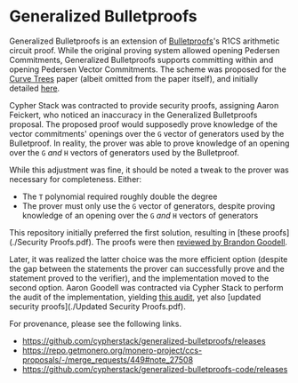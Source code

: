 # Generalized Bulletproofs

Generalized Bulletproofs is an extension of
[Bulletproofs](https://eprint.iacr.org/2017/1066)'s R1CS arithmetic circuit
proof. While the original proving system allowed opening Pedersen Commitments,
Generalized Bulletproofs supports committing within and opening Pedersen Vector
Commitments. The scheme was proposed for the
[Curve Trees](https://eprint.iacr.org/2022/756) paper (albeit omitted from the
paper itself), and initially detailed [here](
  https://github.com/simonkamp/curve-trees/blob/01c800559b5634109fbec2faa9c51ebf8650eb7f/bulletproofs/generalized-bulletproofs.md
).

Cypher Stack was contracted to provide security proofs, assigning Aaron
Feickert, who noticed an inaccuracy in the Generalized Bulletproofs proposal.
The proposed proof would supposedly prove knowledge of the vector commitments'
openings over the `G` vector of generators used by the Bulletproof. In reality,
the prover was able to prove knowledge of an opening over the `G` _and_ `H`
vectors of generators used by the Bulletproof.

While this adjustment was fine, it should be noted a tweak to the prover was
necessary for completeness. Either:
- The `T` polynomial required roughly double the degree
- The prover must only use the `G` vector of generators, despite proving
  knowledge of an opening over the `G` _and_ `H` vectors of generators

This repository initially preferred the first solution, resulting in
[these proofs](./Security Proofs.pdf). The proofs were then
[reviewed by Brandon Goodell](
  https://repo.getmonero.org/-/project/54/uploads/b2d5c8198f55d72b588f1ef138126850/GBP_Security_Review.pdf
).

Later, it was realized the latter choice was the more efficient option (despite
the gap between the statements the prover can successfully prove and the
statement proved to the verifier), and the implementation moved to the second
option. Aaron Goodell was contracted via Cypher Stack to perform the audit of
the implementation, yielding [this audit](./Audit.pdf), yet also
[updated security proofs](./Updated Security Proofs.pdf).

For provenance, please see the following links.
- https://github.com/cypherstack/generalized-bulletproofs/releases
- https://repo.getmonero.org/monero-project/ccs-proposals/-/merge_requests/449#note_27508
- https://github.com/cypherstack/generalized-bulletproofs-code/releases
